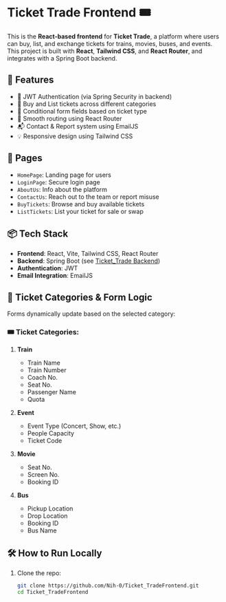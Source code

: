 # Ticket Trade Frontend 🎟️

This is the **React-based frontend** for **Ticket Trade**, a platform where users can buy, list, and exchange tickets for trains, movies, buses, and events. This project is built with **React**, **Tailwind CSS**, and **React Router**, and integrates with a Spring Boot backend.

## 🚀 Features

- 🔐 JWT Authentication (via Spring Security in backend)
- 🧾 Buy and List tickets across different categories
- 🎫 Conditional form fields based on ticket type
- 🧭 Smooth routing using React Router
- 📬 Contact & Report system using EmailJS
- 💡 Responsive design using Tailwind CSS

## 📁 Pages

- `HomePage`: Landing page for users
- `LoginPage`: Secure login page
- `AboutUs`: Info about the platform
- `ContactUs`: Reach out to the team or report misuse
- `BuyTickets`: Browse and buy available tickets
- `ListTickets`: List your ticket for sale or swap

## 📦 Tech Stack

- **Frontend**: React, Vite, Tailwind CSS, React Router
- **Backend**: Spring Boot (see [Ticket_Trade Backend](https://github.com/Nih-0/Ticket_Trade))
- **Authentication**: JWT
- **Email Integration**: EmailJS

## 🧠 Ticket Categories & Form Logic

Forms dynamically update based on the selected category:

### 🎟️ Ticket Categories:
1. **Train**
   - Train Name
   - Train Number
   - Coach No.
   - Seat No.
   - Passenger Name
   - Quota

2. **Event**
   - Event Type (Concert, Show, etc.)
   - People Capacity
   - Ticket Code

3. **Movie**
   - Seat No.
   - Screen No.
   - Booking ID

4. **Bus**
   - Pickup Location
   - Drop Location
   - Booking ID
   - Bus Name

## 🛠️ How to Run Locally

1. Clone the repo:
   ```bash
   git clone https://github.com/Nih-0/Ticket_TradeFrontend.git
   cd Ticket_TradeFrontend
